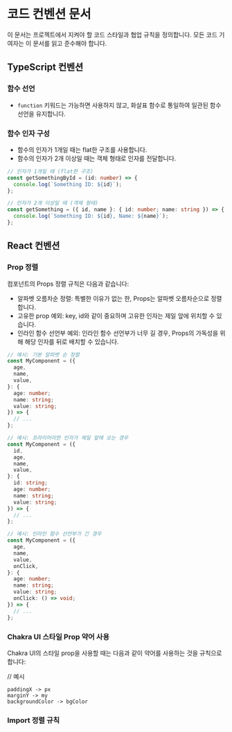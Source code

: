 # 코드 컨벤션 문서

이 문서는 프로젝트에서 지켜야 할 코드 스타일과 협업 규칙을 정의합니다. 모든 코드 기여자는 이 문서를 읽고 준수해야 합니다.

## TypeScript 컨벤션

### 함수 선언

- `function` 키워드는 가능하면 사용하지 않고, 화살표 함수로 통일하여 일관된 함수 선언을 유지합니다.

### 함수 인자 구성

- 함수의 인자가 1개일 때는 flat한 구조를 사용합니다.
- 함수의 인자가 2개 이상일 때는 객체 형태로 인자를 전달합니다.

```typescript
// 인자가 1개일 때 (flat한 구조)
const getSomethingById = (id: number) => {
  console.log(`Something ID: ${id}`);
};

// 인자가 2개 이상일 때 (객체 형태)
const getSomething = ({ id, name }: { id: number; name: string }) => {
  console.log(`Something ID: ${id}, Name: ${name}`);
};
```

## React 컨벤션

### Prop 정렬

컴포넌트의 Props 정렬 규칙은 다음과 같습니다:

- 알파벳 오름차순 정렬: 특별한 이유가 없는 한, Props는 알파벳 오름차순으로 정렬합니다.
- 고유한 prop 예외: key, id와 같이 중요하며 고유한 인자는 제일 앞에 위치할 수 있습니다.
- 인라인 함수 선언부 예외: 인라인 함수 선언부가 너무 길 경우, Props의 가독성을 위해 해당 인자를 뒤로 배치할 수 있습니다.

```typescript
// 예시: 기본 알파벳 순 정렬
const MyComponent = ({
  age,
  name,
  value,
}: {
  age: number;
  name: string;
  value: string;
}) => {
  // ...
};

// 예시: 프라이머리한 인자가 제일 앞에 오는 경우
const MyComponent = ({
  id,
  age,
  name,
  value,
}: {
  id: string;
  age: number;
  name: string;
  value: string;
}) => {
  // ...
};

// 예시: 인라인 함수 선언부가 긴 경우
const MyComponent = ({
  age,
  name,
  value,
  onClick,
}: {
  age: number;
  name: string;
  value: string;
  onClick: () => void;
}) => {
  // ...
};
```

### Chakra UI 스타일 Prop 약어 사용

Chakra UI의 스타일 prop을 사용할 때는 다음과 같이 약어를 사용하는 것을 규칙으로 합니다:

// 예시

```
paddingX -> px
marginY -> my
backgroundColor -> bgColor
```

### Import 정렬 규칙
